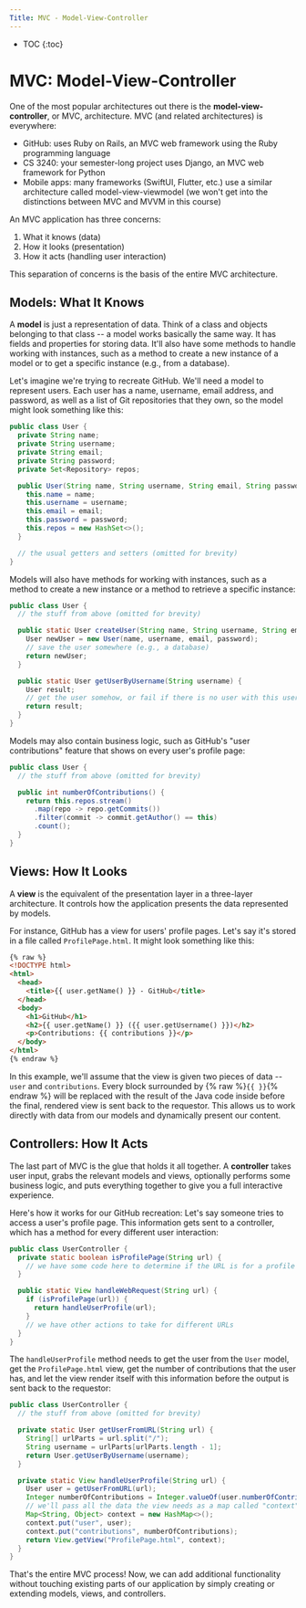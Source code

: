 ```yaml
---
Title: MVC - Model-View-Controller
---
```


* TOC
{:toc}

# MVC: Model-View-Controller

One of the most popular architectures out there is the **model-view-controller**, or MVC, architecture. MVC (and related architectures) is everywhere:

* GitHub: uses Ruby on Rails, an MVC web framework using the Ruby programming language
* CS 3240: your semester-long project uses Django, an MVC web framework for Python
* Mobile apps: many frameworks (SwiftUI, Flutter, etc.) use a similar architecture called model-view-viewmodel (we won't get into the distinctions between MVC and MVVM in this course)

An MVC application has three concerns:

1. What it knows (data)
2. How it looks (presentation)
3. How it acts (handling user interaction)

This separation of concerns is the basis of the entire MVC architecture.

## Models: What It Knows

A **model** is just a representation of data. Think of a class and objects belonging to that class -- a model works basically the same way. It has fields and properties for storing data. It'll also have some methods to handle working with instances, such as a method to create a new instance of a model or to get a specific instance (e.g., from a database).

Let's imagine we're trying to recreate GitHub. We'll need a model to represent users. Each user has a name, username, email address, and password, as well as a list of Git repositories that they own, so the model might look something like this:

```java
public class User {
  private String name;
  private String username;
  private String email;
  private String password;
  private Set<Repository> repos;

  public User(String name, String username, String email, String password) {
    this.name = name;
    this.username = username;
    this.email = email;
    this.password = password;
    this.repos = new HashSet<>();
  }

  // the usual getters and setters (omitted for brevity)
}
```

Models will also have methods for working with instances, such as a method to create a new instance or a method to retrieve a specific instance:

```java
public class User {
  // the stuff from above (omitted for brevity)

  public static User createUser(String name, String username, String email, String password) {
    User newUser = new User(name, username, email, password);
    // save the user somewhere (e.g., a database)
    return newUser;
  }

  public static User getUserByUsername(String username) {
    User result;
    // get the user somehow, or fail if there is no user with this username
    return result;
  }
}
```

Models may also contain business logic, such as GitHub's "user contributions" feature that shows on every user's profile page:

```java
public class User {
  // the stuff from above (omitted for brevity)

  public int numberOfContributions() {
    return this.repos.stream()
      .map(repo -> repo.getCommits())
      .filter(commit -> commit.getAuthor() == this)
      .count();
  }
}
```

## Views: How It Looks

A **view** is the equivalent of the presentation layer in a three-layer architecture. It controls how the application presents the data represented by models.

For instance, GitHub has a view for users' profile pages. Let's say it's stored in a file called `ProfilePage.html`. It might look something like this:

```html
{% raw %}
<!DOCTYPE html>
<html>
  <head>
    <title>{{ user.getName() }} - GitHub</title>
  </head>
  <body>
    <h1>GitHub</h1>
    <h2>{{ user.getName() }} ({{ user.getUsername() }})</h2>
    <p>Contributions: {{ contributions }}</p>
  </body>
</html>
{% endraw %}
```

In this example, we'll assume that the view is given two pieces of data -- `user` and `contributions`. Every block surrounded by {% raw %}`{{ }}`{% endraw %} will be replaced with the result of the Java code inside before the final, rendered view is sent back to the requestor. This allows us to work directly with data from our models and dynamically present our content.

## Controllers: How It Acts

The last part of MVC is the glue that holds it all together. A **controller** takes user input, grabs the relevant models and views, optionally performs some business logic, and puts everything together to give you a full interactive experience.

Here's how it works for our GitHub recreation: Let's say someone tries to access a user's profile page. This information gets sent to a controller, which has a method for every different user interaction:

```java
public class UserController {
  private static boolean isProfilePage(String url) {
    // we have some code here to determine if the URL is for a profile page
  }

  public static View handleWebRequest(String url) {
    if (isProfilePage(url)) {
      return handleUserProfile(url);
    }
    // we have other actions to take for different URLs
  }
}
```

The `handleUserProfile` method needs to get the user from the `User` model, get the `ProfilePage.html` view, get the number of contributions that the user has, and let the view render itself with this information before the output is sent back to the requestor:

```java
public class UserController {
  // the stuff from above (omitted for brevity)

  private static User getUserFromURL(String url) {
    String[] urlParts = url.split("/");
    String username = urlParts[urlParts.length - 1];
    return User.getUserByUsername(username);
  }

  private static View handleUserProfile(String url) {
    User user = getUserFromURL(url);
    Integer numberOfContributions = Integer.valueOf(user.numberOfContributions());
    // we'll pass all the data the view needs as a map called "context"
    Map<String, Object> context = new HashMap<>();
    context.put("user", user);
    context.put("contributions", numberOfContributions);
    return View.getView("ProfilePage.html", context);
  }
}
```

That's the entire MVC process! Now, we can add additional functionality without touching existing parts of our application by simply creating or extending models, views, and controllers.

